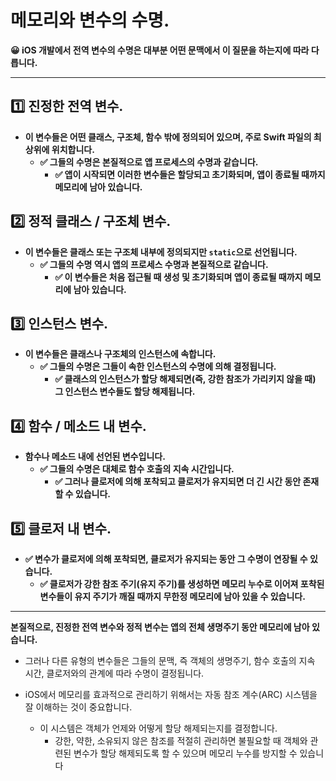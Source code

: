 # 메모리와 변수의 수명.

**😀 iOS 개발에서 전역 변수의 수명은 대부분 어떤 문맥에서 이 질문을 하는지에 따라 다릅니다.**

---

## 1️⃣ **진정한 전역 변수.**

- **이 변수들은 어떤 클래스, 구조체, 함수 밖에 정의되어 있으며, 주로 Swift 파일의 최상위에 위치합니다.**
    - **✅ 그들의 수명은 본질적으로 앱 프로세스의 수명과 같습니다.**
        - **✅ 앱이 시작되면 이러한 변수들은 할당되고 초기화되며, 앱이 종료될 때까지 메모리에 남아 있습니다.**

## 2️⃣ **정적 클래스 / 구조체 변수.**

- **이 변수들은 클래스 또는 구조체 내부에 정의되지만 `static`으로 선언됩니다.**
    - **✅ 그들의 수명 역시 앱의 프로세스 수명과 본질적으로 같습니다.**
        - **✅ 이 변수들은 처음 접근될 때 생성 및 초기화되며 앱이 종료될 때까지 메모리에 남아 있습니다.**

## 3️⃣ **인스턴스 변수.**

- **이 변수들은 클래스나 구조체의 인스턴스에 속합니다.**
    - **✅ 그들의 수명은 그들이 속한 인스턴스의 수명에 의해 결정됩니다.**
        - **✅ 클래스의 인스턴스가 할당 해제되면(즉, 강한 참조가 가리키지 않을 때) 그 인스턴스 변수들도 할당 해제됩니다.**

## 4️⃣ **함수 / 메소드 내 변수.**

- **함수나 메소드 내에 선언된 변수입니다.**
    - **✅ 그들의 수명은 대체로 함수 호출의 지속 시간입니다.**
        - **✅ 그러나 클로저에 의해 포착되고 클로저가 유지되면 더 긴 시간 동안 존재할 수 있습니다.**

## 5️⃣ **클로저 내 변수.**

- **✅ 변수가 클로저에 의해 포착되면, 클로저가 유지되는 동안 그 수명이 연장될 수 있습니다.**
    - **✅ 클로저가 강한 참조 주기(유지 주기)를 생성하면 메모리 누수로 이어져 포착된 변수들이 유지 주기가 깨질 때까지 무한정 메모리에 남아 있을 수 있습니다.**

---

**본질적으로, 진정한 전역 변수와 정적 변수는 앱의 전체 생명주기 동안 메모리에 남아 있습니다.**

- 그러나 다른 유형의 변수들은 그들의 문맥, 즉 객체의 생명주기, 함수 호출의 지속 시간, 클로저와의 관계에 따라 수명이 결정됩니다.

- iOS에서 메모리를 효과적으로 관리하기 위해서는 자동 참조 계수(ARC) 시스템을 잘 이해하는 것이 중요합니다.
    - 이 시스템은 객체가 언제와 어떻게 할당 해제되는지를 결정합니다.
        - 강한, 약한, 소유되지 않은 참조를 적절히 관리하면 불필요할 때 객체와 관련된 변수가 할당 해제되도록 할 수 있으며 메모리 누수를 방지할 수 있습니다
